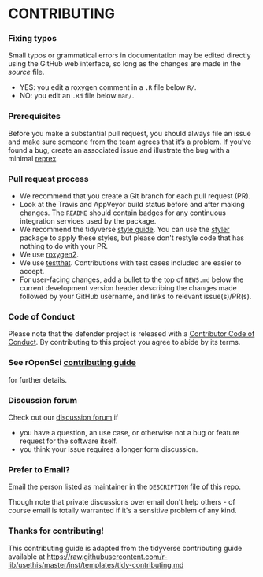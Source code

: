 # CONTRIBUTING #

### Fixing typos

Small typos or grammatical errors in documentation may be edited directly using
the GitHub web interface, so long as the changes are made in the _source_ file.

*  YES: you edit a roxygen comment in a `.R` file below `R/`.
*  NO: you edit an `.Rd` file below `man/`.

### Prerequisites

Before you make a substantial pull request, you should always file an issue and
make sure someone from the team agrees that it’s a problem. If you’ve found a
bug, create an associated issue and illustrate the bug with a minimal 
[reprex](https://www.tidyverse.org/help/#reprex).

### Pull request process

*  We recommend that you create a Git branch for each pull request (PR).  
*  Look at the Travis and AppVeyor build status before and after making changes.
The `README` should contain badges for any continuous integration services used
by the package.  
*  We recommend the tidyverse [style guide](http://style.tidyverse.org).
You can use the [styler](https://CRAN.R-project.org/package=styler) package to
apply these styles, but please don't restyle code that has nothing to do with 
your PR.  
*  We use [roxygen2](https://cran.r-project.org/package=roxygen2).  
*  We use [testthat](https://cran.r-project.org/package=testthat). Contributions
with test cases included are easier to accept.  
*  For user-facing changes, add a bullet to the top of `NEWS.md` below the
current development version header describing the changes made followed by your
GitHub username, and links to relevant issue(s)/PR(s).

### Code of Conduct

Please note that the defender project is released with a
[Contributor Code of Conduct](CODE_OF_CONDUCT.md). By contributing to this
project you agree to abide by its terms.

### See rOpenSci [contributing guide](https://ropensci.github.io/dev_guide/contributingguide.html)
for further details.

### Discussion forum

Check out our [discussion forum](https://discuss.ropensci.org) if

* you have a question, an use case, or otherwise not a bug or feature request for the software itself.
* you think your issue requires a longer form discussion.

### Prefer to Email? 

Email the person listed as maintainer in the `DESCRIPTION` file of this repo.

Though note that private discussions over email don't help others - of course email is totally warranted if it's a sensitive problem of any kind.

### Thanks for contributing!

This contributing guide is adapted from the tidyverse contributing guide available at https://raw.githubusercontent.com/r-lib/usethis/master/inst/templates/tidy-contributing.md 

